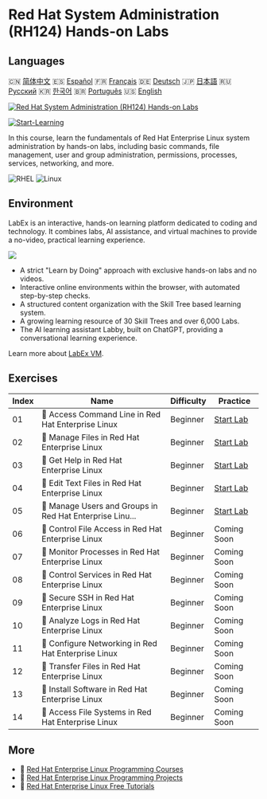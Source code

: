 # Red Hat System Administration (RH124) Hands-on Labs

## Languages

🇨🇳 [简体中文](README_zh.md) 🇪🇸 [Español](README_es.md) 🇫🇷 [Français](README_fr.md) 🇩🇪 [Deutsch](README_de.md) 🇯🇵 [日本語](README_ja.md) 🇷🇺 [Русский](README_ru.md) 🇰🇷 [한국어](README_ko.md) 🇧🇷 [Português](README_pt.md) 🇺🇸 [English](README.md) 

[![Red Hat System Administration (RH124) Hands-on Labs](https://cover-creator.labex.io/red-hat-system-administration-rh124-labs.png)](https://labex.io/courses/red-hat-system-administration-rh124-labs)

[![Start-Learning](https://img.shields.io/badge/Start-Learning-whitesmoke?style=for-the-badge)](https://labex.io/courses/red-hat-system-administration-rh124-labs)

In this course, learn the fundamentals of Red Hat Enterprise Linux system administration by hands-on labs, including basic commands, file management, user and group administration, permissions, processes, services, networking, and more.

![RHEL](https://img.shields.io/badge/RHEL-whitesmoke?style=for-the-badge&logo=rhel)
![Linux](https://img.shields.io/badge/Linux-whitesmoke?style=for-the-badge&logo=linux)


## Environment

LabEx is an interactive, hands-on learning platform dedicated to coding and technology. It combines labs, AI assistance, and virtual machines to provide a no-video, practical learning experience.

![](https://tutorial-screenshot.getvm.io/images/vm-1725247253.png)

- A strict "Learn by Doing" approach with exclusive hands-on labs and no videos.
- Interactive online environments within the browser, with automated step-by-step checks.
- A structured content organization with the Skill Tree based learning system.
- A growing learning resource of 30 Skill Trees and over 6,000 Labs.
- The AI learning assistant Labby, built on ChatGPT, providing a conversational learning experience.

Learn more about [LabEx VM](https://support.labex.io/using-labex/virtual-machine).

## Exercises

|   Index | Name                                                     | Difficulty   | Practice                                                                                                                           |
|---------|----------------------------------------------------------|--------------|------------------------------------------------------------------------------------------------------------------------------------|
|      01 | 📖 Access Command Line in Red Hat Enterprise Linux       | Beginner     | <a target='_blank' href='https://labex.io/tutorials/rhel-access-command-line-in-red-hat-enterprise-linux-588454'>Start Lab</a>     |
|      02 | 📖 Manage Files in Red Hat Enterprise Linux              | Beginner     | <a target='_blank' href='https://labex.io/tutorials/rhel-manage-files-in-red-hat-enterprise-linux-588463'>Start Lab</a>            |
|      03 | 📖 Get Help in Red Hat Enterprise Linux                  | Beginner     | <a target='_blank' href='https://labex.io/tutorials/rhel-get-help-in-red-hat-enterprise-linux-588461'>Start Lab</a>                |
|      04 | 📖 Edit Text Files in Red Hat Enterprise Linux           | Beginner     | <a target='_blank' href='https://labex.io/tutorials/rhel-edit-text-files-in-red-hat-enterprise-linux-588460'>Start Lab</a>         |
|      05 | 📖 Manage Users and Groups in Red Hat Enterprise Linu... | Beginner     | <a target='_blank' href='https://labex.io/tutorials/rhel-manage-users-and-groups-in-red-hat-enterprise-linux-588464'>Start Lab</a> |
|      06 | 📖 Control File Access in Red Hat Enterprise Linux       | Beginner     | Coming Soon                                                                                                                        |
|      07 | 📖 Monitor Processes in Red Hat Enterprise Linux         | Beginner     | Coming Soon                                                                                                                        |
|      08 | 📖 Control Services in Red Hat Enterprise Linux          | Beginner     | Coming Soon                                                                                                                        |
|      09 | 📖 Secure SSH in Red Hat Enterprise Linux                | Beginner     | Coming Soon                                                                                                                        |
|      10 | 📖 Analyze Logs in Red Hat Enterprise Linux              | Beginner     | Coming Soon                                                                                                                        |
|      11 | 📖 Configure Networking in Red Hat Enterprise Linux      | Beginner     | Coming Soon                                                                                                                        |
|      12 | 📖 Transfer Files in Red Hat Enterprise Linux            | Beginner     | Coming Soon                                                                                                                        |
|      13 | 📖 Install Software in Red Hat Enterprise Linux          | Beginner     | Coming Soon                                                                                                                        |
|      14 | 📖 Access File Systems in Red Hat Enterprise Linux       | Beginner     | Coming Soon                                                                                                                        |

## More

- 🔗 [Red Hat Enterprise Linux Programming Courses](https://github.com/labex-labs/awesome-programming-courses)
- 🔗 [Red Hat Enterprise Linux Programming Projects](https://github.com/labex-labs/awesome-programming-projects)
- 🔗 [Red Hat Enterprise Linux Free Tutorials](https://github.com/labex-labs/rhel-free-tutorials)

